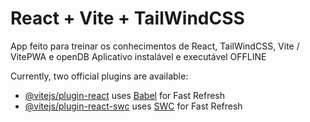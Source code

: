 # React + Vite + TailWindCSS

App feito para treinar os conhecimentos de React, TailWindCSS, Vite / VitePWA e openDB
Aplicativo instalável e executável OFFLINE

Currently, two official plugins are available:

- [@vitejs/plugin-react](https://github.com/vitejs/vite-plugin-react/blob/main/packages/plugin-react/README.md) uses [Babel](https://babeljs.io/) for Fast Refresh
- [@vitejs/plugin-react-swc](https://github.com/vitejs/vite-plugin-react-swc) uses [SWC](https://swc.rs/) for Fast Refresh
